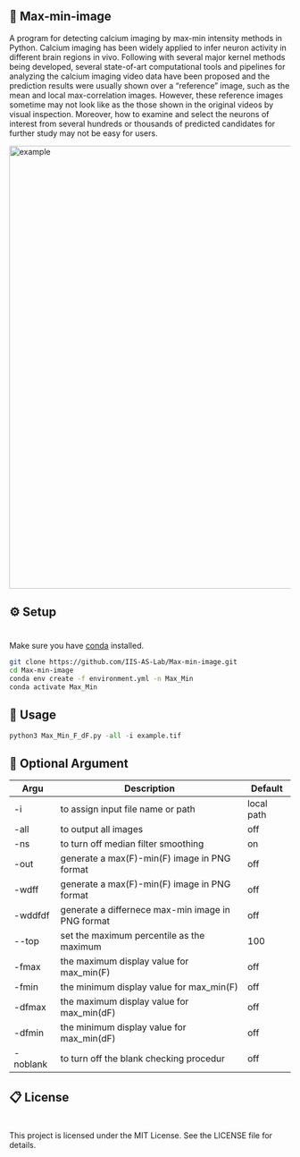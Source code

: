 ## 🧪 Max-min-image
A program for detecting calcium imaging by max-min intensity methods in Python. Calcium imaging has been widely applied to infer neuron activity in different brain regions in vivo. Following with several major kernel methods being developed, several state-of-art computational tools and pipelines for analyzing the calcium imaging video data have been proposed and the prediction results were usually shown over a “reference” image, such as the mean and local max-correlation images. However, these reference images sometime may not look like as the those shown in the original videos by visual inspection. Moreover, how to examine and select the neurons of interest from several hundreds or thousands of predicted candidates for further study may not be easy for users.

<img width="792" alt="example" src="https://user-images.githubusercontent.com/119268971/204170491-6a35cbc3-7d1d-44ea-b428-5f67e40bfcd5.png">

## ⚙️ Setup
#
Make sure you have [conda](https://docs.conda.io/) installed.

```bash
git clone https://github.com/IIS-AS-Lab/Max-min-image.git
cd Max-min-image
conda env create -f environment.yml -n Max_Min
conda activate Max_Min
```

## 🚀 Usage
```Python
python3 Max_Min_F_dF.py -all -i example.tif
```

## 📜 Optional Argument
| Argu | Description | Default |
|-------|-----|------|
| -i       | to assign input file name or path | local path|
| -all     | to output all images | off |
| -ns      | to turn off median filter smoothing  | on |
| -out     | generate a max(F)-min(F) image in PNG format  | off |
| -wdff    | generate a max(F)-min(F) image in PNG format  | off |
| -wddfdf  | generate a differnece max-min image in PNG format  | off |
| --top    | set the maximum percentile as the maximum  | 100 |
| -fmax    | the maximum display value for max_min(F)   | off |
| -fmin    | the minimum display value for max_min(F)   | off |
| -dfmax   | the maximum display value for max_min(dF)  | off |
| -dfmin   | the minimum display value for max_min(dF)  | off |
| -noblank | to turn off the blank checking procedur    | off |

## 📋 License
#
This project is licensed under the MIT License. See the LICENSE file for details.

